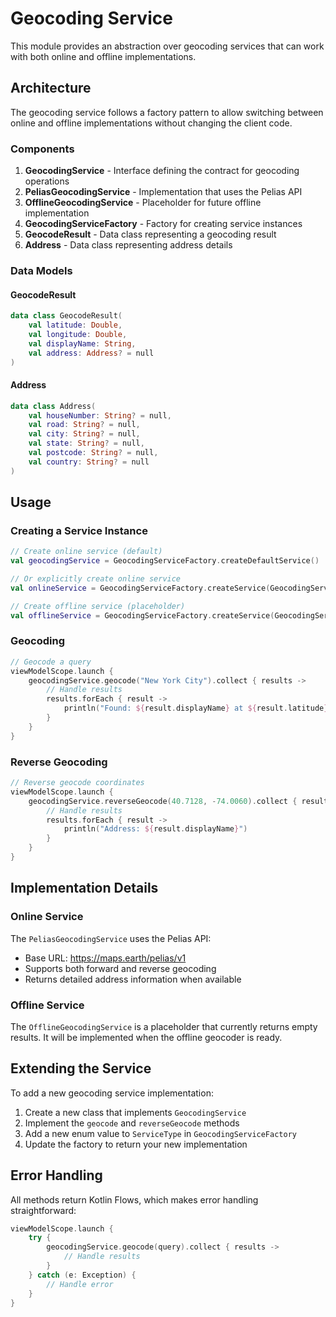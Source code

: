 # Geocoding Service

This module provides an abstraction over geocoding services that can work with both online and offline implementations.

## Architecture

The geocoding service follows a factory pattern to allow switching between online and offline implementations without changing the client code.

### Components

1. **GeocodingService** - Interface defining the contract for geocoding operations
2. **PeliasGeocodingService** - Implementation that uses the Pelias API
3. **OfflineGeocodingService** - Placeholder for future offline implementation
4. **GeocodingServiceFactory** - Factory for creating service instances
5. **GeocodeResult** - Data class representing a geocoding result
6. **Address** - Data class representing address details

### Data Models

#### GeocodeResult
```kotlin
data class GeocodeResult(
    val latitude: Double,
    val longitude: Double,
    val displayName: String,
    val address: Address? = null
)
```

#### Address
```kotlin
data class Address(
    val houseNumber: String? = null,
    val road: String? = null,
    val city: String? = null,
    val state: String? = null,
    val postcode: String? = null,
    val country: String? = null
)
```

## Usage

### Creating a Service Instance

```kotlin
// Create online service (default)
val geocodingService = GeocodingServiceFactory.createDefaultService()

// Or explicitly create online service
val onlineService = GeocodingServiceFactory.createService(GeocodingServiceFactory.ServiceType.ONLINE)

// Create offline service (placeholder)
val offlineService = GeocodingServiceFactory.createService(GeocodingServiceFactory.ServiceType.OFFLINE)
```

### Geocoding

```kotlin
// Geocode a query
viewModelScope.launch {
    geocodingService.geocode("New York City").collect { results ->
        // Handle results
        results.forEach { result ->
            println("Found: ${result.displayName} at ${result.latitude}, ${result.longitude}")
        }
    }
}
```

### Reverse Geocoding

```kotlin
// Reverse geocode coordinates
viewModelScope.launch {
    geocodingService.reverseGeocode(40.7128, -74.0060).collect { results ->
        // Handle results
        results.forEach { result ->
            println("Address: ${result.displayName}")
        }
    }
}
```

## Implementation Details

### Online Service

The `PeliasGeocodingService` uses the Pelias API:
- Base URL: https://maps.earth/pelias/v1
- Supports both forward and reverse geocoding
- Returns detailed address information when available

### Offline Service

The `OfflineGeocodingService` is a placeholder that currently returns empty results. It will be implemented when the offline geocoder is ready.

## Extending the Service

To add a new geocoding service implementation:

1. Create a new class that implements `GeocodingService`
2. Implement the `geocode` and `reverseGeocode` methods
3. Add a new enum value to `ServiceType` in `GeocodingServiceFactory`
4. Update the factory to return your new implementation

## Error Handling

All methods return Kotlin Flows, which makes error handling straightforward:

```kotlin
viewModelScope.launch {
    try {
        geocodingService.geocode(query).collect { results ->
            // Handle results
        }
    } catch (e: Exception) {
        // Handle error
    }
}
